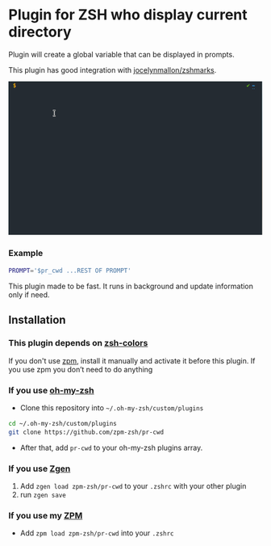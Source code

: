 # Plugin for ZSH who display current directory

Plugin will create a global variable that can be displayed in prompts. 

This plugin has good integration with [jocelynmallon/zshmarks](https://github.com/jocelynmallon/zshmarks).

![Record](record.gif)

### Example

```sh
PROMPT='$pr_cwd ...REST OF PROMPT'
```

This plugin made to be fast. It runs in background and update information only if need.

## Installation

### This plugin depends on [zsh-colors](https://github.com/zpm-zsh/colors)

If you don't use [zpm](https://github.com/zpm-zsh/zpm), install it manually and activate it before this plugin. 
If you use zpm you don’t need to do anything

### If you use [oh-my-zsh](https://github.com/robbyrussell/oh-my-zsh)

* Clone this repository into `~/.oh-my-zsh/custom/plugins`

```sh
cd ~/.oh-my-zsh/custom/plugins
git clone https://github.com/zpm-zsh/pr-cwd
```
* After that, add `pr-cwd` to your oh-my-zsh plugins array.

### If you use [Zgen](https://github.com/tarjoilija/zgen)

1. Add `zgen load zpm-zsh/pr-cwd` to your `.zshrc` with your other plugin
2. run `zgen save`

### If you use my [ZPM](https://github.com/zpm-zsh/zpm)

* Add `zpm load zpm-zsh/pr-cwd` into your `.zshrc`
